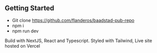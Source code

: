 

## Getting Started

- Git clone https://github.com/flanderos/baadstad-pub-repo
- npm i
- npm run dev

Build with NextJS, React and Typescript. Styled with Tailwind, Live site hosted on Vercel
